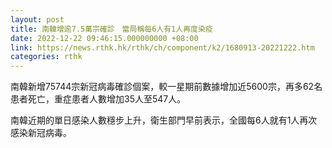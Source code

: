 ```yaml
---
layout: post
title: 南韓增逾7.5萬宗確診　當局稱每6人有1人再度染疫
date: 2022-12-22 09:46:15.000000000 +08:00
link: https://news.rthk.hk/rthk/ch/component/k2/1680913-20221222.htm
categories: rthk
---
```


南韓新增75744宗新冠病毒確診個案，較一星期前數據增加近5600宗，再多62名患者死亡，重症患者人數增加35人至547人。

南韓近期的單日感染人數穩步上升，衛生部門早前表示，全國每6人就有1人再次感染新冠病毒。
